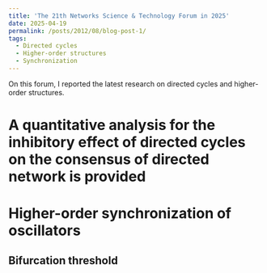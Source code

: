 ```yaml
---
title: 'The 21th Networks Science & Technology Forum in 2025'
date: 2025-04-19
permalink: /posts/2012/08/blog-post-1/
tags:
  - Directed cycles
  - Higher-order structures
  - Synchronization
---
```


On this forum, I reported the latest research on directed cycles and higher-order structures.

A quantitative analysis for the inhibitory effect of directed cycles on the consensus
of directed network is provided
======

Higher-order synchronization of oscillators
======

Bifurcation threshold
------
